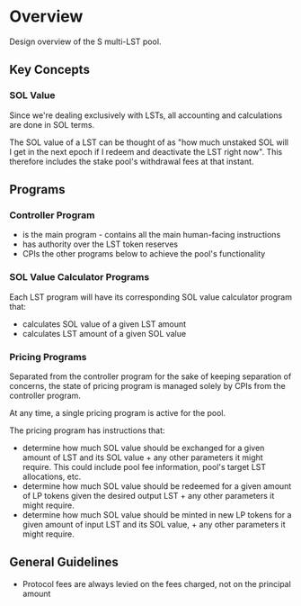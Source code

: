 # Overview

Design overview of the S multi-LST pool.

## Key Concepts

### SOL Value

Since we're dealing exclusively with LSTs, all accounting and calculations are done in SOL terms.

The SOL value of a LST can be thought of as "how much unstaked SOL will I get in the next epoch if I redeem and deactivate the LST right now". This therefore includes the stake pool's withdrawal fees at that instant.

## Programs

### Controller Program

- is the main program - contains all the main human-facing instructions
- has authority over the LST token reserves
- CPIs the other programs below to achieve the pool's functionality

### SOL Value Calculator Programs

Each LST program will have its corresponding SOL value calculator program that:
- calculates SOL value of a given LST amount
- calculates LST amount of a given SOL value

### Pricing Programs

Separated from the controller program for the sake of keeping separation of concerns, the state of pricing program is managed solely by CPIs from the controller program.

At any time, a single pricing program is active for the pool.

The pricing program has instructions that:
  - determine how much SOL value should be exchanged for a given amount of LST and its SOL value + any other parameters it might require. This could include pool fee information, pool's target LST allocations, etc.
  - determine how much SOL value should be redeemed for a given amount of LP tokens given the desired output LST + any other parameters it might require.
  - determine how much SOL value should be minted in new LP tokens for a given amount of input LST and its SOL value, + any other parameters it might require.

## General Guidelines

- Protocol fees are always levied on the fees charged, not on the principal amount
